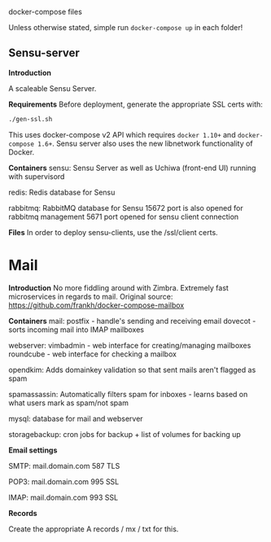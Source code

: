 docker-compose files

Unless otherwise stated, simple run `docker-compose up` in each folder!

## Sensu-server

__Introduction__

A scaleable Sensu Server.


__Requirements__
Before deployment, generate the appropriate SSL certs with:
```sh
./gen-ssl.sh
```

This uses docker-compose v2 API which requires `docker 1.10+` and `docker-compose 1.6+`. Sensu server also uses the new libnetwork functionality of Docker.

__Containers__
sensu:
  Sensu Server as well as Uchiwa (front-end UI) running with supervisord

redis:
  Redis database for Sensu

rabbitmq:
  RabbitMQ database for Sensu
  15672 port is also opened for rabbitmq management
  5671 port opened for sensu client connection

__Files__
In order to deploy sensu-clients, use the /ssl/client certs.

# Mail

__Introduction__
No more fiddling around with Zimbra. Extremely fast microservices in regards to mail. 
Original source: https://github.com/frankh/docker-compose-mailbox

__Containers__
mail:
  postfix - handle's sending and receiving email
  dovecot - sorts incoming mail into IMAP mailboxes

webserver:
  vimbadmin - web interface for creating/managing mailboxes
  roundcube - web interface for checking a mailbox

opendkim:
  Adds domainkey validation so that sent mails aren't flagged as spam

spamassassin:
  Automatically filters spam for inboxes - learns based on what users mark as spam/not spam

mysql:
  database for mail and webserver

storagebackup:
  cron jobs for backup + list of volumes for backing up

__Email settings__

SMTP:
mail.domain.com
587
TLS

POP3:
mail.domain.com
995
SSL

IMAP:
mail.domain.com
993
SSL

__Records__

Create the appropriate A records / mx / txt for this.

